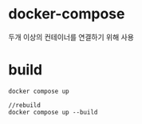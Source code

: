 # docker-compose
두개 이상의 컨테이너를 연결하기 위해 사용

# build
```
docker compose up

//rebuild
docker compose up --build
```